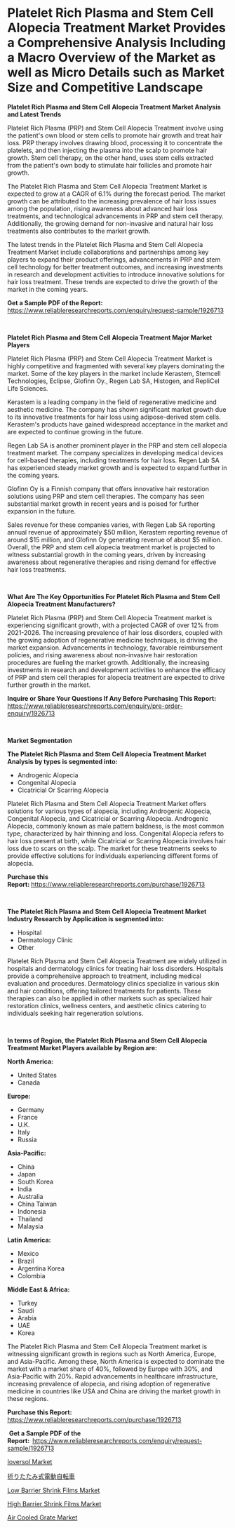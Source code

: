 <p><h1>Platelet Rich Plasma and Stem Cell Alopecia Treatment Market Provides a Comprehensive Analysis Including a Macro Overview of the Market as well as Micro Details such as Market Size and Competitive Landscape</h1></p><p><strong>Platelet Rich Plasma and Stem Cell Alopecia Treatment Market Analysis and Latest Trends</strong></p>
<p><p>Platelet Rich Plasma (PRP) and Stem Cell Alopecia Treatment involve using the patient's own blood or stem cells to promote hair growth and treat hair loss. PRP therapy involves drawing blood, processing it to concentrate the platelets, and then injecting the plasma into the scalp to promote hair growth. Stem cell therapy, on the other hand, uses stem cells extracted from the patient's own body to stimulate hair follicles and promote hair growth.</p><p>The Platelet Rich Plasma and Stem Cell Alopecia Treatment Market is expected to grow at a CAGR of 6.1% during the forecast period. The market growth can be attributed to the increasing prevalence of hair loss issues among the population, rising awareness about advanced hair loss treatments, and technological advancements in PRP and stem cell therapy. Additionally, the growing demand for non-invasive and natural hair loss treatments also contributes to the market growth.</p><p>The latest trends in the Platelet Rich Plasma and Stem Cell Alopecia Treatment Market include collaborations and partnerships among key players to expand their product offerings, advancements in PRP and stem cell technology for better treatment outcomes, and increasing investments in research and development activities to introduce innovative solutions for hair loss treatment. These trends are expected to drive the growth of the market in the coming years.</p></p>
<p><strong>Get a Sample PDF of the Report:&nbsp;</strong> <a href="https://www.reliableresearchreports.com/enquiry/request-sample/1926713">https://www.reliableresearchreports.com/enquiry/request-sample/1926713</a></p>
<p>&nbsp;</p>
<p><strong>Platelet Rich Plasma and Stem Cell Alopecia Treatment Major Market Players</strong></p>
<p><p>Platelet Rich Plasma (PRP) and Stem Cell Alopecia Treatment Market is highly competitive and fragmented with several key players dominating the market. Some of the key players in the market include Kerastem, Stemcell Technologies, Eclipse, Glofinn Oy., Regen Lab SA, Histogen, and RepliCel Life Sciences.</p><p>Kerastem is a leading company in the field of regenerative medicine and aesthetic medicine. The company has shown significant market growth due to its innovative treatments for hair loss using adipose-derived stem cells. Kerastem's products have gained widespread acceptance in the market and are expected to continue growing in the future.</p><p>Regen Lab SA is another prominent player in the PRP and stem cell alopecia treatment market. The company specializes in developing medical devices for cell-based therapies, including treatments for hair loss. Regen Lab SA has experienced steady market growth and is expected to expand further in the coming years.</p><p>Glofinn Oy is a Finnish company that offers innovative hair restoration solutions using PRP and stem cell therapies. The company has seen substantial market growth in recent years and is poised for further expansion in the future.</p><p>Sales revenue for these companies varies, with Regen Lab SA reporting annual revenue of approximately $50 million, Kerastem reporting revenue of around $15 million, and Glofinn Oy generating revenue of about $5 million. Overall, the PRP and stem cell alopecia treatment market is projected to witness substantial growth in the coming years, driven by increasing awareness about regenerative therapies and rising demand for effective hair loss treatments.</p></p>
<p>&nbsp;</p>
<p><strong>What Are The Key Opportunities For Platelet Rich Plasma and Stem Cell Alopecia Treatment Manufacturers?</strong></p>
<p><p>Platelet Rich Plasma (PRP) and Stem Cell Alopecia Treatment market is experiencing significant growth, with a projected CAGR of over 12% from 2021-2026. The increasing prevalence of hair loss disorders, coupled with the growing adoption of regenerative medicine techniques, is driving the market expansion. Advancements in technology, favorable reimbursement policies, and rising awareness about non-invasive hair restoration procedures are fueling the market growth. Additionally, the increasing investments in research and development activities to enhance the efficacy of PRP and stem cell therapies for alopecia treatment are expected to drive further growth in the market.</p></p>
<p><strong>Inquire or Share Your Questions If Any Before Purchasing This Report:</strong> <a href="https://www.reliableresearchreports.com/enquiry/pre-order-enquiry/1926713">https://www.reliableresearchreports.com/enquiry/pre-order-enquiry/1926713</a></p>
<p>&nbsp;</p>
<p><strong>Market Segmentation</strong></p>
<p><strong>The Platelet Rich Plasma and Stem Cell Alopecia Treatment Market Analysis by types is segmented into:</strong></p>
<p><ul><li>Androgenic Alopecia</li><li>Congenital Alopecia</li><li>Cicatricial Or Scarring Alopecia</li></ul></p>
<p><p>Platelet Rich Plasma and Stem Cell Alopecia Treatment Market offers solutions for various types of alopecia, including Androgenic Alopecia, Congenital Alopecia, and Cicatricial or Scarring Alopecia. Androgenic Alopecia, commonly known as male pattern baldness, is the most common type, characterized by hair thinning and loss. Congenital Alopecia refers to hair loss present at birth, while Cicatricial or Scarring Alopecia involves hair loss due to scars on the scalp. The market for these treatments seeks to provide effective solutions for individuals experiencing different forms of alopecia.</p></p>
<p><strong>Purchase this Report:&nbsp;</strong><a href="https://www.reliableresearchreports.com/purchase/1926713">https://www.reliableresearchreports.com/purchase/1926713</a></p>
<p>&nbsp;</p>
<p><strong>The Platelet Rich Plasma and Stem Cell Alopecia Treatment Market Industry Research by Application is segmented into:</strong></p>
<p><ul><li>Hospital</li><li>Dermatology Clinic</li><li>Other</li></ul></p>
<p><p>Platelet Rich Plasma and Stem Cell Alopecia Treatment are widely utilized in hospitals and dermatology clinics for treating hair loss disorders. Hospitals provide a comprehensive approach to treatment, including medical evaluation and procedures. Dermatology clinics specialize in various skin and hair conditions, offering tailored treatments for patients. These therapies can also be applied in other markets such as specialized hair restoration clinics, wellness centers, and aesthetic clinics catering to individuals seeking hair regeneration solutions.</p></p>
<p>&nbsp;</p>
<p><strong>In terms of Region, the Platelet Rich Plasma and Stem Cell Alopecia Treatment Market Players available by Region are:</strong></p>
<p>
    <p> <strong> North America: </strong>
        <ul>
            <li>United States</li>
            <li>Canada</li>
        </ul>
        </p> 
    <p> <strong> Europe: </strong>
        <ul>
            <li>Germany</li>
            <li>France</li>
            <li>U.K.</li>
            <li>Italy</li>
            <li>Russia</li>
        </ul>
        </p> 
    <p> <strong> Asia-Pacific: </strong>
        <ul>
            <li>China</li>
            <li>Japan</li>
            <li>South Korea</li>
            <li>India</li>
            <li>Australia</li>
            <li>China Taiwan</li>
            <li>Indonesia</li>
            <li>Thailand</li>
            <li>Malaysia</li>
        </ul>
        </p> 
    <p> <strong> Latin America: </strong>
        <ul>
            <li>Mexico</li>
            <li>Brazil</li>
            <li>Argentina Korea</li>
            <li>Colombia</li>
        </ul>
        </p> 
    <p> <strong> Middle East & Africa: </strong>
        <ul>
            <li>Turkey</li>
            <li>Saudi</li>
            <li>Arabia</li>
            <li>UAE</li>
            <li>Korea</li>
        </ul>
    </p>
    </p>
<p><p>The Platelet Rich Plasma and Stem Cell Alopecia Treatment market is witnessing significant growth in regions such as North America, Europe, and Asia-Pacific. Among these, North America is expected to dominate the market with a market share of 40%, followed by Europe with 30%, and Asia-Pacific with 20%. Rapid advancements in healthcare infrastructure, increasing prevalence of alopecia, and rising adoption of regenerative medicine in countries like USA and China are driving the market growth in these regions.</p></p>
<p><strong>Purchase this Report: </strong><a href="https://www.reliableresearchreports.com/purchase/1926713">https://www.reliableresearchreports.com/purchase/1926713</a></p>
<p>&nbsp;<strong>Get a Sample PDF of the Report:&nbsp;&nbsp;</strong><a href="https://www.reliableresearchreports.com/enquiry/request-sample/1926713">https://www.reliableresearchreports.com/enquiry/request-sample/1926713</a></p>
<p><strong></strong></p>
<p><p><a href="https://view.publitas.com/reportprime-1/ioversol-market-size-evaluating-its-market-trends-growth-and-projections-2024-2031/">Ioversol Market</a></p><p><a href="https://github.com/efcvopdgkdx128/Market-Research-Report-List-1/blob/main/8718265184789.md">折りたたみ式電動自転車</a></p><p><a href="https://silk-columnist-571.notion.site/Low-Barrier-Shrink-Films-Market-Size-Market-Trends-and-Growth-Outlook-forecasted-for-period-from-2-6071deae0c8f4b77b5c2b72764fb390f">Low Barrier Shrink Films Market</a></p><p><a href="https://cat-emmental-94b.notion.site/High-Barrier-Shrink-Films-Market-Size-2024-2031-Global-Industrial-Analysis-Key-Geographical-Regio-7472faf0888f4280af93e62e32191be1">High Barrier Shrink Films Market</a></p><p><a href="https://github.com/Sherrillcrooksxa8i18ucf2m/Market-Research-Report-List-1/blob/main/air-cooled-grate-market.md">Air Cooled Grate Market</a></p></p>